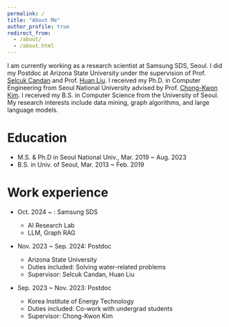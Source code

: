 ```yaml
---
permalink: /
title: "About Me"
author_profile: true
redirect_from: 
  - /about/
  - /about.html
---
```


I am currently working as a research scientist at Samsung SDS, Seoul. I did my Postdoc at Arizona State University under the supervision of Prof. [Selcuk Candan](https://search.asu.edu/profile/20861) and Prof. [Huan Liu](https://www.public.asu.edu/~huanliu/). I received my Ph.D. in Computer Engineering from Seoul National University advised by Prof. [Chong-Kwon Kim](https://scholar.google.com/citations?user=KRykCKkAAAAJ&hl=en). I received my B.S. in Computer Science from the University of Seoul. My research interests include data mining, graph algorithms, and large language models.


Education
======
* M.S. & Ph.D in Seoul National Univ., Mar. 2019 ~ Aug. 2023
* B.S. in Univ. of Seoul, Mar. 2013 ~ Feb. 2019

Work experience
======
* Oct. 2024 ~ : Samsung SDS
  * AI Research Lab
  * LLM, Graph RAG

* Nov. 2023 ~ Sep. 2024: Postdoc
  * Arizona State University
  * Duties included: Solving water-related problems
  * Supervisor: Selcuk Candan, Huan Liu

* Sep. 2023 ~ Nov. 2023: Postdoc
  * Korea Institute of Energy Technology
  * Duties included: Co-work with undergrad students
  * Supervisor: Chong-Kwon Kim
